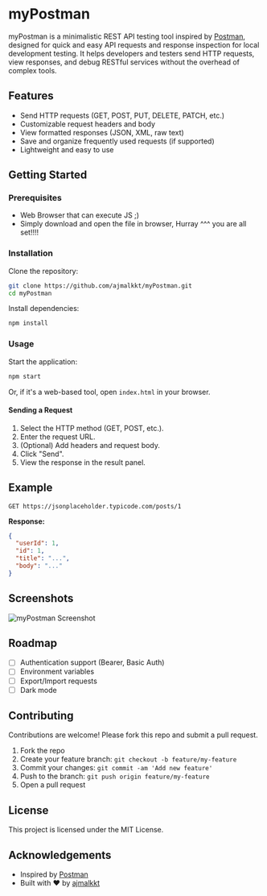 # myPostman

myPostman is a minimalistic REST API testing tool inspired by [Postman](https://www.postman.com/), designed for quick and easy API requests and response inspection for local development testing. It helps developers and testers send HTTP requests, view responses, and debug RESTful services without the overhead of complex tools.

## Features

- Send HTTP requests (GET, POST, PUT, DELETE, PATCH, etc.)
- Customizable request headers and body
- View formatted responses (JSON, XML, raw text)
- Save and organize frequently used requests (if supported)
- Lightweight and easy to use

## Getting Started

### Prerequisites

- Web Browser that can execute JS ;)
- Simply download and open the file in browser, Hurray ^^^ you are all set!!!!

### Installation

Clone the repository:

```bash
git clone https://github.com/ajmalkkt/myPostman.git
cd myPostman
```

Install dependencies:

```bash
npm install
```

### Usage

Start the application:

```bash
npm start
```

Or, if it's a web-based tool, open `index.html` in your browser.

#### Sending a Request

1. Select the HTTP method (GET, POST, etc.).
2. Enter the request URL.
3. (Optional) Add headers and request body.
4. Click "Send".
5. View the response in the result panel.

## Example

```
GET https://jsonplaceholder.typicode.com/posts/1
```

**Response:**
```json
{
  "userId": 1,
  "id": 1,
  "title": "...",
  "body": "..."
}
```

## Screenshots

<!-- Add screenshots here if available -->
![myPostman Screenshot](screenshot.png)

## Roadmap

- [ ] Authentication support (Bearer, Basic Auth)
- [ ] Environment variables
- [ ] Export/Import requests
- [ ] Dark mode

## Contributing

Contributions are welcome! Please fork this repo and submit a pull request.

1. Fork the repo
2. Create your feature branch: `git checkout -b feature/my-feature`
3. Commit your changes: `git commit -am 'Add new feature'`
4. Push to the branch: `git push origin feature/my-feature`
5. Open a pull request

## License

This project is licensed under the MIT License.

## Acknowledgements

- Inspired by [Postman](https://www.postman.com/)
- Built with ❤️ by [ajmalkkt](https://github.com/ajmalkkt)
